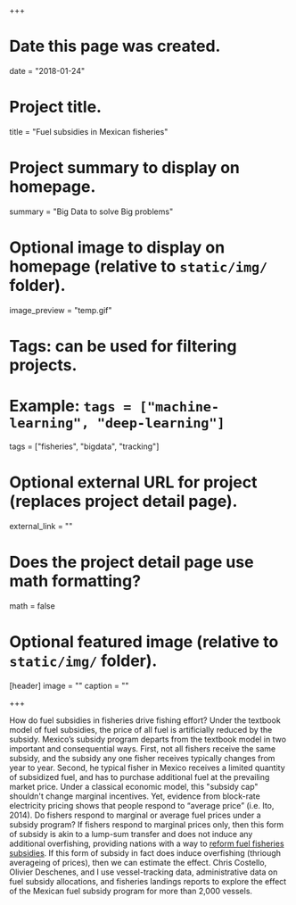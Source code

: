 +++
# Date this page was created.
date = "2018-01-24"

# Project title.
title = "Fuel subsidies in Mexican fisheries"

# Project summary to display on homepage.
summary = "Big Data to solve Big problems"

# Optional image to display on homepage (relative to `static/img/` folder).
image_preview = "temp.gif"

# Tags: can be used for filtering projects.
# Example: `tags = ["machine-learning", "deep-learning"]`
tags = ["fisheries", "bigdata", "tracking"]

# Optional external URL for project (replaces project detail page).
external_link = ""

# Does the project detail page use math formatting?
math = false

# Optional featured image (relative to `static/img/` folder).
[header]
image = ""
caption = ""

+++

How do fuel subsidies in fisheries drive fishing effort? Under the textbook model of fuel subsidies, the price of all fuel is artificially reduced by the subsidy. Mexico’s subsidy program departs from the textbook model in two important and consequential ways. First, not all fishers receive the same subsidy, and the subsidy any one fisher receives typically changes from year to year. Second, he typical fisher in Mexico receives a limited quantity of subsidized fuel, and has to purchase additional fuel at the prevailing market price. Under a classical economic model, this "subsidy cap" shouldn't change marginal incentives. Yet, evidence from block-rate electricity pricing shows that people respond to “average price” (i.e. Ito, 2014). Do fishers respond to marginal or average fuel prices under a subsidy program? If fishers respond to marginal prices only, then this form of subsidy is akin to a lump-sum transfer and does not induce any additional overfishing, providing nations with a way to [reform fuel fisheries subsidies](https://www.science.org/doi/10.1126/science.abm1680). If this form of subsidy in fact does induce overfishing (thriough averageing of prices), then we can estimate the effect. Chris Costello, Olivier Deschenes, and I use vessel-tracking data, administrative data on fuel subsidy allocations, and fisheries landings reports to explore the effect of the Mexican fuel subsidy program for more than 2,000 vessels.